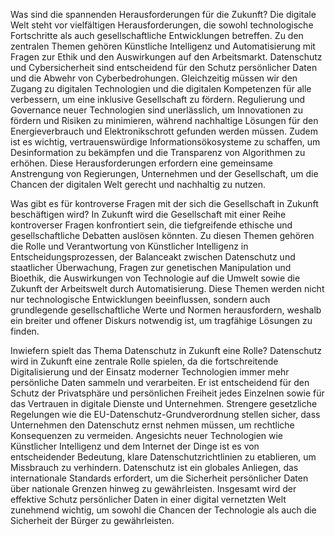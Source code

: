 Was sind die spannenden Herausforderungen für die Zukunft?
Die digitale Welt steht vor vielfältigen Herausforderungen, die sowohl technologische Fortschritte als auch gesellschaftliche Entwicklungen betreffen. Zu den zentralen Themen gehören Künstliche Intelligenz und Automatisierung mit Fragen zur Ethik und den Auswirkungen auf den Arbeitsmarkt. Datenschutz und Cybersicherheit sind entscheidend für den Schutz persönlicher Daten und die Abwehr von Cyberbedrohungen. Gleichzeitig müssen wir den Zugang zu digitalen Technologien und die digitalen Kompetenzen für alle verbessern, um eine inklusive Gesellschaft zu fördern. Regulierung und Governance neuer Technologien sind unerlässlich, um Innovationen zu fördern und Risiken zu minimieren, während nachhaltige Lösungen für den Energieverbrauch und Elektronikschrott gefunden werden müssen. Zudem ist es wichtig, vertrauenswürdige Informationsökosysteme zu schaffen, um Desinformation zu bekämpfen und die Transparenz von Algorithmen zu erhöhen. Diese Herausforderungen erfordern eine gemeinsame Anstrengung von Regierungen, Unternehmen und der Gesellschaft, um die Chancen der digitalen Welt gerecht und nachhaltig zu nutzen.

Was gibt es für kontroverse Fragen mit der sich die Gesellschaft in Zukunft beschäftigen wird?
In Zukunft wird die Gesellschaft mit einer Reihe kontroverser Fragen konfrontiert sein, die tiefgreifende ethische und gesellschaftliche Debatten auslösen könnten. Zu diesen Themen gehören die Rolle und Verantwortung von Künstlicher Intelligenz in Entscheidungsprozessen, der Balanceakt zwischen Datenschutz und staatlicher Überwachung, Fragen zur genetischen Manipulation und Bioethik, die Auswirkungen von Technologie auf die Umwelt sowie die Zukunft der Arbeitswelt durch Automatisierung. Diese Themen werden nicht nur technologische Entwicklungen beeinflussen, sondern auch grundlegende gesellschaftliche Werte und Normen herausfordern, weshalb ein breiter und offener Diskurs notwendig ist, um tragfähige Lösungen zu finden.

Inwiefern spielt das Thema Datenschutz in Zukunft eine Rolle?
Datenschutz wird in Zukunft eine zentrale Rolle spielen, da die fortschreitende Digitalisierung und der Einsatz moderner Technologien immer mehr persönliche Daten sammeln und verarbeiten. Er ist entscheidend für den Schutz der Privatsphäre und persönlichen Freiheit jedes Einzelnen sowie für das Vertrauen in digitale Dienste und Unternehmen. Strengere gesetzliche Regelungen wie die EU-Datenschutz-Grundverordnung stellen sicher, dass Unternehmen den Datenschutz ernst nehmen müssen, um rechtliche Konsequenzen zu vermeiden. Angesichts neuer Technologien wie Künstlicher Intelligenz und dem Internet der Dinge ist es von entscheidender Bedeutung, klare Datenschutzrichtlinien zu etablieren, um Missbrauch zu verhindern. Datenschutz ist ein globales Anliegen, das internationale Standards erfordert, um die Sicherheit persönlicher Daten über nationale Grenzen hinweg zu gewährleisten. Insgesamt wird der effektive Schutz persönlicher Daten in einer digital vernetzten Welt zunehmend wichtig, um sowohl die Chancen der Technologie als auch die Sicherheit der Bürger zu gewährleisten.